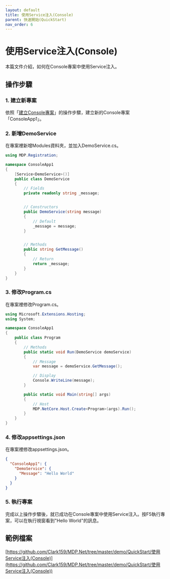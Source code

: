 ```yaml
---
layout: default
title: 使用Service注入(Console)
parent: 快速開始(QuickStart)
nav_order: 6
---
```


# 使用Service注入(Console)

本篇文件介紹，如何在Console專案中使用Service注入。

## 操作步驟

### 1. 建立新專案

依照「[建立Console專案](../../QuickStart/建立Console專案/建立Console專案.html)」的操作步驟，建立新的Console專案「ConsoleApp1」。

### 2. 新增DemoService

在專案裡新增Modules資料夾，並加入DemoService.cs。

```csharp
using MDP.Registration;

namespace ConsoleApp1
{
    [Service<DemoService>()]
    public class DemoService
    {
        // Fields
        private readonly string _message;


        // Constructors
        public DemoService(string message)
        {
            // Default
            _message = message;
        }


        // Methods
        public string GetMessage()
        {
            // Return
            return _message;
        }
    }
}
```

### 3. 修改Program.cs

在專案裡修改Program.cs。

```csharp
using Microsoft.Extensions.Hosting;
using System;

namespace ConsoleApp1
{
    public class Program
    {
        // Methods
        public static void Run(DemoService demoService)
        {
            // Message
            var message = demoService.GetMessage();

            // Display
            Console.WriteLine(message);
        }

        public static void Main(string[] args)
        {
            // Host
            MDP.NetCore.Host.Create<Program>(args).Run();
        }
    }
}
```

### 4. 修改appsettings.json

在專案裡修改appsettings.json。

```json
{
  "ConsoleApp1": {
    "DemoService": {
      "Message": "Hello World"
    }
  }
}
```

### 5. 執行專案

完成以上操作步驟後，就已成功在Console專案中使用Service注入。按F5執行專案，可以在執行視窗看到"Hello World"的訊息。

## 範例檔案

[https://github.com/Clark159/MDP.Net/tree/master/demo/QuickStart/使用Service注入(Console)](https://github.com/Clark159/MDP.Net/tree/master/demo/QuickStart/使用Service注入(Console))
